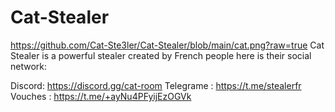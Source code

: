 # Cat-Stealer
https://github.com/Cat-Ste3ler/Cat-Stealer/blob/main/cat.png?raw=true
Cat Stealer is a powerful stealer created by French people here is their social network:

Discord: https://discord.gg/cat-room
Telegrame : https://t.me/stealerfr
Vouches : https://t.me/+ayNu4PFyijEzOGVk
